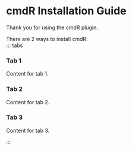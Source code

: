 # cmdR Installation Guide

Thank you for using the cmdR plugin.

There are 2 ways to install cmdR:<br>
::: tabs

### Tab 1
Content for tab 1.

### Tab 2
Content for tab 2.

### Tab 3
Content for tab 3.

:::
